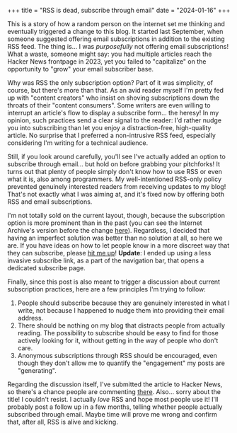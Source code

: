 +++
title = "RSS is dead, subscribe through email"
date = "2024-01-16"
+++

This is a story of how a random person on the internet set me thinking and eventually triggered a change to this blog. It started last September, when someone suggested offering email subscriptions in addition to the existing RSS feed. The thing is... I was _purposefully_ not offering email subscriptions! What a waste, someone might say: you had multiple articles reach the Hacker News frontpage in 2023, yet you failed to "capitalize" on the opportunity to "grow" your email subscriber base.

Why was RSS the only subscription option? Part of it was simplicity, of course, but there's more than that. As an avid reader myself I'm pretty fed up with "content creators" who insist on shoving subscriptions down the throats of their "content consumers". Some writers are even willing to interrupt an article's flow to display a subscribe form... the heresy! In my opinion, such practices send a clear signal to the reader: I'd rather nudge you into subscribing than let you enjoy a distraction-free, high-quality article. No surprise that I preferred a non-intrusive RSS feed, especially considering I'm writing for a technical audience.

Still, if you look around carefully, you'll see I've actually added an option to subscribe through email... but hold on before grabbing your pitchforks! It turns out that plenty of people simply don't know how to use RSS or even what it is, also among programmers. My well-intentioned RSS-only policy prevented genuinely interested readers from receiving updates to my blog! That's not exactly what I was aiming at, and it's fixed now by offering both RSS and email subscriptions.

I'm not totally sold on the current layout, though, because the subscription option is more prominent than in the past (you can see the Internet Archive's version before the change [here](https://web.archive.org/web/20231224070726/https://ochagavia.nl/)). Regardless, I decided that having an imperfect solution was better than no solution at all, so here we are. If you have ideas on how to let people know in a more discreet way that they can subscribe, please [hit me up](&#109;&#97;&#105;&#108;&#116;&#111;&#58;&#97;&#100;&#111;&#108;&#102;&#111;&#64;&#111;&#99;&#104;&#97;&#103;&#97;&#118;&#105;&#97;&#46;&#110;&#108;)! __Update__: I ended up using a less invasive subscribe link, as a part of the navigation bar, that opens a dedicated subscribe page.

Finally, since this post is also meant to trigger a discussion about current subscription practices, here are a few principles I'm trying to follow:

1. People should subscribe because they are genuinely interested in what I write, not because I happened to nudge them into providing their email address.
2. There should be nothing on my blog that distracts people from actually reading. The possibility to subscribe should be easy to find for those actively looking for it, without getting in the way of people who don't care.
3. Anonymous subscriptions through RSS should be encouraged, even though they don't allow me to quantify the "engagement" my posts are "generating".

Regarding the discussion itself, I've submitted the article to Hacker News, so there's a chance people are commenting [there](https://news.ycombinator.com/item?id=39010491). Also... sorry about the title! I couldn't resist. I actually _love_ RSS and hope most people use it! I'll probably post a follow up in a few months, telling whether people actually subscribed through email. Maybe time will prove me wrong and confirm that, after all, RSS is alive and kicking.